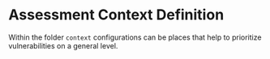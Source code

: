 # Assessment Context Definition

Within the folder `context` configurations can be places that help to prioritize vulnerabilities on a general level.
